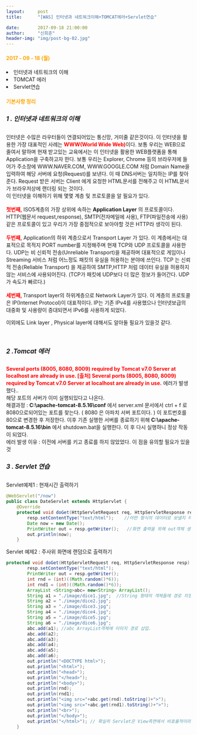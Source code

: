 ```yaml
---
layout:     post
title:      "[WAS] 인터넷과 네트워크이해+TOMCAT에러+Servlet연습"

date:       2017-09-18 21:00:00
author:     "신희준"
header-img: "img/post-bg-02.jpg"
---
```


<H4 style ="font-weight:bold; color : orange">2017 - 09 - 18 (월)</H4>
<li>인터넷과 네트워크의 이해</li>
<li>TOMCAT 에러 </li>
<li>Servlet연습</li>

<H4 style ="font-weight:bold; color:orange;">기본사항 정리</H4>



<h5 style = "font-size: 17px; font-weight : bold;">1 . 인터넷과 네트워크의 이해</h5>


<p>
 인터넷은 수많은 라우터들이 연결되어있는 통신망, 거미줄 같은것이다. 이 인터넷을 활용한 가장 대표적인 사례는 <b style="color:red;">WWW(World Wide Web)</b>이다. 보통 우리는 WEB으로 줄여서 말하며 현재 받고있는 교육에서는 이 인터넷을 활용한 WEB플랫폼을 통해 Application을 구축하고자 한다. 보통 우리는 Explorer, Chrome 등의 브라우저에 들어가 주소창에 WWW.NAVER.COM, WWW.GOOGLE.COM 처럼 Domain Name을 입력하여 해당 서버에 요청(Request)를 보낸다. 이 때 DNS서버는 일치하는 IP를 찾아준다. Request 받은 서버는 Client 에게 요청한 HTML문서를 전해주고 이 HTML문서가 브라우저상에 랜더링 되는 것이다.  
<BR>
 이 인터넷을 이해하기 위해 몇몇 계층 및 프로토콜을 알 필요가 있다.
 <BR><br>
 <b style = "color :red">첫번째,</b> ISO5계층의 가장 상위에 속하는 <b>Application Layer</b> 의 프로토콜이다. HTTP(웹문서 request,response), SMTP(전자메일에 사용), FTP(파일전송에 사용) 같은 프로토콜이 있고 우리가 가장 중점적으로 보아야할 것은 HTTP라 생각이 된다.<BR><BR>
 <B STYLE="COLOR:RED">두번째,</B> Application의 하위 계층으로서 Transport Layer 가 있다. 이 계층에서는 대표적으로 목적지 PORT number를 지정해주며 현재 TCP와 UDP 프로토콜을 사용한다. UDP는 비 신뢰적 전송(Unreliable Transport)을 제공하며 대표적으로 게임이나 Streaming 서비스 처럼 어느정도 패킷의 유실을 허용하는 분야에 쓰인다. TCP 는 신뢰적 전송(Reliable Transport) 을 제공하여 SMTP,HTTP 처럼 데이터 유실을 허용하지 않는 서비스에 사용되어진다. (TCP가 패킷에 UDP보다 더 많은 정보가 들어간다. UDP가 속도가 빠르다.)
<BR><BR>
 <b style="color:red">세번째, </b>Transport layer의 하위계층으로 Network Layer가 있다. 이 계층의 프로토콜은 IP(Internet Protocol)이 대표적이다. IP는 기존 IPv4를 사용했으나 인터넷보급의 대중화 및 사용량이 증대되면서 IPv6를 사용하게 되었다.

 이외에도 Link layer , Physical layer에 대해서도 알아둘 필요가 있을것 같다.      
</p><BR>


<h5 style = "font-size: 17px; font-weight : bold;">2 .Tomcat 에러</h5>


<p><b style="color:red;">Several ports (8005, 8080, 8009) required by Tomcat v7.0 Server at localhost are already in use. [출처] Several ports (8005, 8080, 8009) required by Tomcat v7.0 Server at localhost are already in use.</b> 에러가 발생했다..
<br>해당 포트의 서버가 이미 실행되있다고 나온다. <br>
해결과정 : <b>C:\apache-tomcat-8.5.16\conf</b> 에서 server.xml 문서에서 ctrl + f 로 8080으로되어있는 포트를 찾는다. ( 8080 은 아파치 서버 포트이다. ) 이 포트번호를 80으로 변경한 후 저장한다. 이후 기존 실행한 서버를 종료하기 위해 <b>C:\apache-tomcat-8.5.16\bin</b> 에서 shutdown.bat을 실행한다. 이 후 다시 실행하니 정상 작동이 되었다. <br>
에러 발생 이유 : 이전에 서버를 키고 종료를 하지 않았었다. 이 점을 유의할 필요가 있을 것</p>


<h5 style = "font-size: 17px; font-weight : bold;">3 . Servlet 연습</h5>
<p>Servlet예제1 : 현재시간 출력하기</p>


~~~java
@WebServlet("/now")   
public class DateServlet extends HttpServlet {
	@Override                     
	protected void doGet(HttpServletRequest req, HttpServletResponse resp) throws ServletException, IOException {
		resp.setContentType("text/html");    //어떤 형식의 데이터로 보낼지 타입을 정해준다.
		Date now = new Date();                 
		PrintWriter out = resp.getWriter();   //화면 출력을 위해 out객체 생성
		out.println(now);   
	}

~~~


<p>Servlet 예제2 : 주사위 화면에 랜덤으로 출력하기</p>


~~~java
protected void doGet(HttpServletRequest req, HttpServletResponse resp) throws ServletException, IOException {
		resp.setContentType("text/html");    
		PrintWriter out = resp.getWriter();  
		int rnd = (int)((Math.random()*6));
		int rnd1 = (int)((Math.random()*6));
		ArrayList <String>abc= new<String> ArrayList();
		String a1 = "./image/dice1.jpg";  //String 형태의 객체들에 경로 지정
		String a2 = "./image/dice2.jpg";
		String a3 = "./image/dice3.jpg";
		String a4 = "./image/dice4.jpg";
		String a5 = "./image/dice5.jpg";
		String a6 = "./image/dice6.jpg";
		abc.add(a1); //abc ArrayList객체에 이미지 경로 삽입.
		abc.add(a2);
		abc.add(a3);
		abc.add(a4);
		abc.add(a5);
		abc.add(a6);
		out.println("<DOCTYPE html>");
		out.println("<html>");
		out.println("<head>");
		out.println("</head>");
		out.println("<body>");
		out.println(rnd);   
		out.println(rnd1);
		out.println("<img src="+abc.get(rnd).toString()+">");
		out.println("<img src="+abc.get(rnd1).toString()+">");
		out.println("<br>");
		out.println("</body>");
		out.println("</html>"); // 확실히 Servlet은 View측면에서 비효율적이라는 생각이 들었다...
	}
~~~
